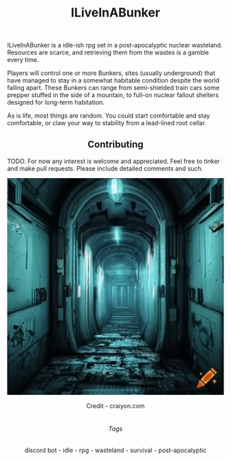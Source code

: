 # <center>ILiveInABunker</center>

<div style="visibility:hidden"><span>[Github but fancy though](https://scriptgenie.github.io/ILiveInABunker/)</span></div>

ILiveInABunker is a idle-ish rpg set in a post-apocalyptic nuclear wasteland. Resources are scarce, and retrieving them from the wastes is a gamble every time.

Players will control one or more Bunkers, sites (usually underground) that have managed to stay in a somewhat habitable condition despite the world falling apart. These Bunkers can range from semi-shielded train cars some prepper stuffed in the side of a mountain, to full-on nuclear fallout shelters designed for long-term habitation.

As is life, most things are random. You could start comfortable and stay comfortable, or claw your way to stability from a lead-lined root cellar.


## <center>Contributing</center>
TODO. For now any interest is welcome and appreciated. Feel free to tinker and make pull requests. Please include detailed comments and such.


![An illuminated passageway in disrepair](Resources/Images/Misc/ship_way.png)
<center>Credit - craiyon.com</center>

<br>

###### <center>Tags</center>
<center>discord bot - idle - rpg - wasteland - survival - post-apocalyptic</center>